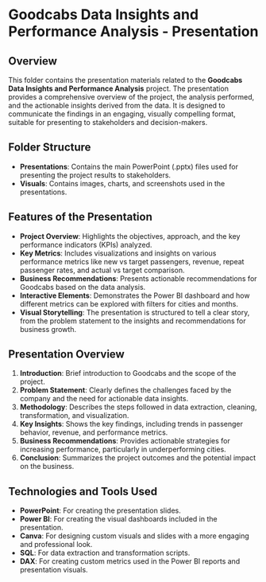 # Goodcabs Data Insights and Performance Analysis - Presentation

## Overview
This folder contains the presentation materials related to the **Goodcabs Data Insights and Performance Analysis** project. The presentation provides a comprehensive overview of the project, the analysis performed, and the actionable insights derived from the data. It is designed to communicate the findings in an engaging, visually compelling format, suitable for presenting to stakeholders and decision-makers.

## Folder Structure

- **Presentations**: Contains the main PowerPoint (.pptx) files used for presenting the project results to stakeholders.
- **Visuals**: Contains images, charts, and screenshots used in the presentations.

## Features of the Presentation

- **Project Overview**: Highlights the objectives, approach, and the key performance indicators (KPIs) analyzed.
- **Key Metrics**: Includes visualizations and insights on various performance metrics like new vs target passengers, revenue, repeat passenger rates, and actual vs target comparison.
- **Business Recommendations**: Presents actionable recommendations for Goodcabs based on the data analysis.
- **Interactive Elements**: Demonstrates the Power BI dashboard and how different metrics can be explored with filters for cities and months.
- **Visual Storytelling**: The presentation is structured to tell a clear story, from the problem statement to the insights and recommendations for business growth.

## Presentation Overview

1. **Introduction**: Brief introduction to Goodcabs and the scope of the project.
2. **Problem Statement**: Clearly defines the challenges faced by the company and the need for actionable data insights.
3. **Methodology**: Describes the steps followed in data extraction, cleaning, transformation, and visualization.
4. **Key Insights**: Shows the key findings, including trends in passenger behavior, revenue, and performance metrics.
5. **Business Recommendations**: Provides actionable strategies for increasing performance, particularly in underperforming cities.
6. **Conclusion**: Summarizes the project outcomes and the potential impact on the business.

## Technologies and Tools Used

- **PowerPoint**: For creating the presentation slides.
- **Power BI**: For creating the visual dashboards included in the presentation.
- **Canva**: For designing custom visuals and slides with a more engaging and professional look.
- **SQL**: For data extraction and transformation scripts.
- **DAX**: For creating custom metrics used in the Power BI reports and presentation visuals.
